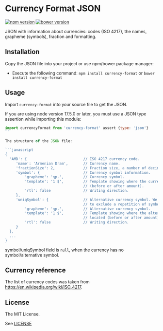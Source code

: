 # Currency Format JSON

[![npm version](https://badge.fury.io/js/currency-format.svg)](https://badge.fury.io/js/currency-format) [![bower version](https://badge.fury.io/bo/currency-format.svg)](https://badge.fury.io/bo/currency-format)

JSON with information about currencies: codes (ISO 4217), the names, grapheme (symbols), fraction and formatting.

## Installation

Copy the JSON file into your project or use npm/bower package manager:

- Execute the following command: `npm install currency-format` or `bower install currency-format`

## Usage

Import `currency-format` into your source file to get the JSON.

If you are using node version 17.5.0 or later, you must use a JSON type assertion while importing this module:

```js
import currencyFormat from 'currency-format' assert {type: 'json'}
``

The structure of the JSON file:

```javascript
{
  'AMD': {                          // ISO 4217 currency code.
     'name': 'Armenian Dram',       // Currency name.
     'fractionSize': 2,             // Fraction size, a number of decimal places.
     'symbol': {                    // Currency symbol information.
         'grapheme': 'դր.',         // Currency symbol.
         'template': '1 $',         // Template showing where the currency symbol should be located
                                    // (before or after amount).
         'rtl': false               // Writing direction.
     },
     'uniqSymbol': {                // Alternative currency symbol. We recommend to use it when you want
                                    // to exclude a repetition of symbols in different currencies.
         'grapheme': 'դր.',         // Alternative currency symbol.
         'template': '1 $',         // Template showing where the alternative currency symbol should be
                                    // located (before or after amount).
         'rtl': false               // Writing direction.
     }
  },
  ...
}
```

symbol/uniqSymbol field is `null`, when the currency has no symbol/alternative symbol.

## Currency reference

The list of currency codes was taken from https://en.wikipedia.org/wiki/ISO_4217.

## License

The MIT License.

See [LICENSE](https://github.com/xsolla/currency-format/blob/master/LICENSE)
